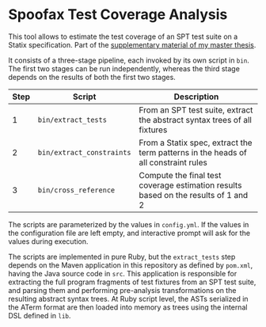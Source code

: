 # Spoofax Test Coverage Analysis

This tool allows to estimate the test coverage of an SPT test suite on a Statix specification. Part of the [supplementary material of my master thesis](https://github.com/jessetilro/thesis).

It consists of a three-stage pipeline, each invoked by its own script in `bin`. The first two stages can be run independently, whereas the third stage depends on the results of both the first two stages.

|Step   | Script |  Description |
|---|---|---|
| 1 | `bin/extract_tests` | From an SPT test suite, extract the abstract syntax trees of all fixtures |
| 2 | `bin/extract_constraints` | From a Statix spec, extract the term patterns in the heads of all constraint rules |
| 3 | `bin/cross_reference` | Compute the final test coverage estimation results based on the results of 1 and 2 |

The scripts are parameterized by the values in `config.yml`. If the values in the configuration file are left empty, and interactive prompt will ask for the values during execution.

The scripts are implemented in pure Ruby, but the `extract_tests` step depends on the Maven application in this repository as defined by `pom.xml`, having the Java source code in `src`. This application is responsible for extracting the full program fragments of test fixtures from an SPT test suite, and parsing them and performing pre-analysis transformations on the resulting abstract syntax trees. At Ruby script level, the ASTs serialized in the ATerm format are then loaded into memory as trees using the internal DSL defined in `lib`.

